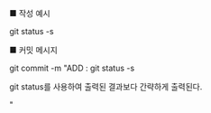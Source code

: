 ■ 작성 예시

git status -s

■ 커밋 메시지

git commit -m "ADD : git status -s

git status를 사용하여 출력된 결과보다 간략하게 출력된다.

"

